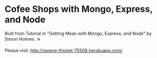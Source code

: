 # Cofee Shops with Mongo, Express, and Node 

Built from Tutorial in "Getting Mean with Mongo, Express, and Node" by Simon Holmes. 
:coffee:


Please visit: http://serene-thicket-75508.herokuapp.com/

